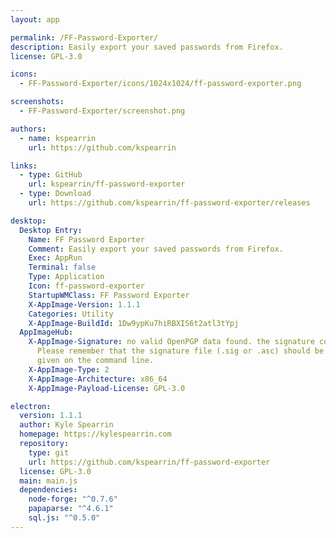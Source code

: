 ```yaml
---
layout: app

permalink: /FF-Password-Exporter/
description: Easily export your saved passwords from Firefox.
license: GPL-3.0

icons:
  - FF-Password-Exporter/icons/1024x1024/ff-password-exporter.png

screenshots:
  - FF-Password-Exporter/screenshot.png

authors:
  - name: kspearrin
    url: https://github.com/kspearrin

links:
  - type: GitHub
    url: kspearrin/ff-password-exporter
  - type: Download
    url: https://github.com/kspearrin/ff-password-exporter/releases

desktop:
  Desktop Entry:
    Name: FF Password Exporter
    Comment: Easily export your saved passwords from Firefox.
    Exec: AppRun
    Terminal: false
    Type: Application
    Icon: ff-password-exporter
    StartupWMClass: FF Password Exporter
    X-AppImage-Version: 1.1.1
    Categories: Utility
    X-AppImage-BuildId: 1Dw9ypKu7hiRBXIS6t2atl3tYpj
  AppImageHub:
    X-AppImage-Signature: no valid OpenPGP data found. the signature could not be verified.
      Please remember that the signature file (.sig or .asc) should be the first file
      given on the command line.
    X-AppImage-Type: 2
    X-AppImage-Architecture: x86_64
    X-AppImage-Payload-License: GPL-3.0

electron:
  version: 1.1.1
  author: Kyle Spearrin
  homepage: https://kylespearrin.com
  repository:
    type: git
    url: https://github.com/kspearrin/ff-password-exporter
  license: GPL-3.0
  main: main.js
  dependencies:
    node-forge: "^0.7.6"
    papaparse: "^4.6.1"
    sql.js: "^0.5.0"
---
```

